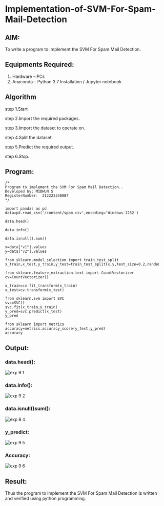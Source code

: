 # Implementation-of-SVM-For-Spam-Mail-Detection

## AIM:
To write a program to implement the SVM For Spam Mail Detection.

## Equipments Required:
1. Hardware – PCs
2. Anaconda – Python 3.7 Installation / Jupyter notebook

## Algorithm
step 1.Start

step 2.Import the required packages.

step 3.Import the dataset to operate on.

step 4.Split the dataset.

step 5.Predict the required output.

step 6.Stop.

## Program:
```
/*
Program to implement the SVM For Spam Mail Detection..
Developed by: MIDHUN S
RegisterNumber:  212223240087
*/

import pandas as pd
data=pd.read_csv('/content/spam.csv',encoding='Windows-1252')

data.head()

data.info()

data.isnull().sum()

x=data["v1"].values
y=data["v2"].values
```
```
from sklearn.model_selection import train_test_split
x_train,x_test,y_train,y_test=train_test_split(x,y,test_size=0.2,random_state=0)

from sklearn.feature_extraction.text import CountVectorizer
cv=CountVectorizer()

x_train=cv.fit_transform(x_train)
x_test=cv.transform(x_test)

from sklearn.svm import SVC
svc=SVC()
svc.fit(x_train,y_train)
y_pred=svc.predict(x_test)
y_pred

from sklearn import metrics
accuracy=metrics.accuracy_score(y_test,y_pred)
accuracy
```

## Output:
### data.head():
![exp 9 1](https://github.com/23003250/Implementation-of-SVM-For-Spam-Mail-Detection/assets/139331462/e40d1f85-d42b-44b2-8d83-b0be2d271f79)

### data.info():
![exp 9 2](https://github.com/23003250/Implementation-of-SVM-For-Spam-Mail-Detection/assets/139331462/8589603c-b315-497a-bf65-595a390810b0)

### data.isnull()sum():
![exp 9 4](https://github.com/23003250/Implementation-of-SVM-For-Spam-Mail-Detection/assets/139331462/9e77ce0f-fdcb-4d84-9754-c89b6a88a884)

### y_predict:
![exp 9 5](https://github.com/23003250/Implementation-of-SVM-For-Spam-Mail-Detection/assets/139331462/196d717e-b11b-4357-b4bc-917e2f3c89d6)

### Accuracy:
![exp 9 6](https://github.com/23003250/Implementation-of-SVM-For-Spam-Mail-Detection/assets/139331462/6b00736d-9efd-4e5b-9322-b8f1650d68f7)
## Result:
Thus the program to implement the SVM For Spam Mail Detection is written and verified using python programming.
